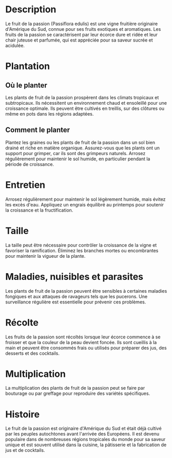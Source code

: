 # Description
Le fruit de la passion (Passiflora edulis) est une vigne fruitière originaire d'Amérique du Sud, connue pour ses fruits exotiques et aromatiques. Les fruits de la passion se caractérisent par leur écorce dure et ridée et leur chair juteuse et parfumée, qui est appréciée pour sa saveur sucrée et acidulée.

# Plantation
## Où le planter
Les plants de fruit de la passion prospèrent dans les climats tropicaux et subtropicaux. Ils nécessitent un environnement chaud et ensoleillé pour une croissance optimale. Ils peuvent être cultivés en treillis, sur des clôtures ou même en pots dans les régions adaptées.

## Comment le planter
Plantez les graines ou les plants de fruit de la passion dans un sol bien drainé et riche en matière organique. Assurez-vous que les plants ont un support pour grimper, car ils sont des grimpeurs naturels. Arrosez régulièrement pour maintenir le sol humide, en particulier pendant la période de croissance.

# Entretien
Arrosez régulièrement pour maintenir le sol légèrement humide, mais évitez les excès d'eau. Appliquez un engrais équilibré au printemps pour soutenir la croissance et la fructification.

# Taille
La taille peut être nécessaire pour contrôler la croissance de la vigne et favoriser la ramification. Éliminez les branches mortes ou encombrantes pour maintenir la vigueur de la plante.

# Maladies, nuisibles et parasites
Les plants de fruit de la passion peuvent être sensibles à certaines maladies fongiques et aux attaques de ravageurs tels que les pucerons. Une surveillance régulière est essentielle pour prévenir ces problèmes.

# Récolte
Les fruits de la passion sont récoltés lorsque leur écorce commence à se froisser et que la couleur de la peau devient foncée. Ils sont cueillis à la main et peuvent être consommés frais ou utilisés pour préparer des jus, des desserts et des cocktails.

# Multiplication
La multiplication des plants de fruit de la passion peut se faire par bouturage ou par greffage pour reproduire des variétés spécifiques.

# Histoire
Le fruit de la passion est originaire d'Amérique du Sud et était déjà cultivé par les peuples autochtones avant l'arrivée des Européens. Il est devenu populaire dans de nombreuses régions tropicales du monde pour sa saveur unique et est souvent utilisé dans la cuisine, la pâtisserie et la fabrication de jus et de cocktails.